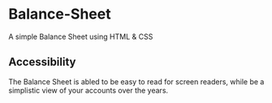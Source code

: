 # Balance-Sheet
A simple Balance Sheet using HTML &amp; CSS

## Accessibility
The Balance Sheet is abled to be easy to read for screen readers, while be a simplistic view of your accounts over the years.
